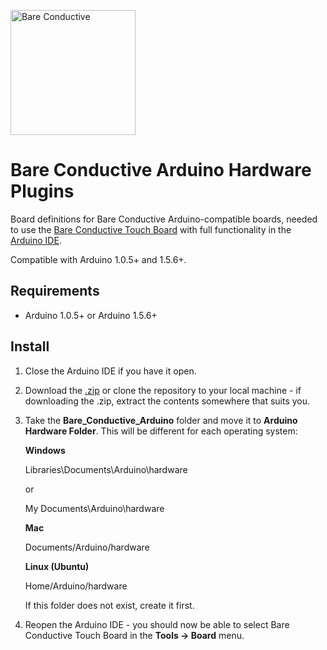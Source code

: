 <a href="http://www.bareconductive.com/"><img src="https://www.dropbox.com/s/5c4yatkrnqqbgrm/BareConductive.LOGO_553x221.jpg?dl=1" width="200px" alt="Bare Conductive" /></a>

# Bare Conductive Arduino Hardware Plugins

Board definitions for Bare Conductive Arduino-compatible boards, needed to use the [Bare Conductive Touch Board](http://www.bareconductive.com/touch-board) with full functionality in the [Arduino IDE](http://arduino.cc/en/main/software). 

Compatible with Arduino 1.0.5+ and 1.5.6+.

## Requirements

* Arduino 1.0.5+ or Arduino 1.5.6+


## Install

1. Close the Arduino IDE if you have it open.
1. Download the [.zip](./archive/master.zip) or clone the repository to your local machine - if downloading the .zip, extract the contents somewhere that suits you.
1. Take the **Bare_Conductive_Arduino** folder and move it to **Arduino Hardware Folder**. This will be different for each operating system: 

	**Windows**
	
	Libraries\\Documents\\Arduino\\hardware
	
	or
	
	My Documents\\Arduino\\hardware
	
	**Mac**
	
	Documents/Arduino/hardware
	
	**Linux (Ubuntu)**
	
	Home/Arduino/hardware


	If this folder does not exist, create it first.
1. Reopen the Arduino IDE - you should now be able to select Bare Conductive Touch Board in the **Tools -> Board** menu.




